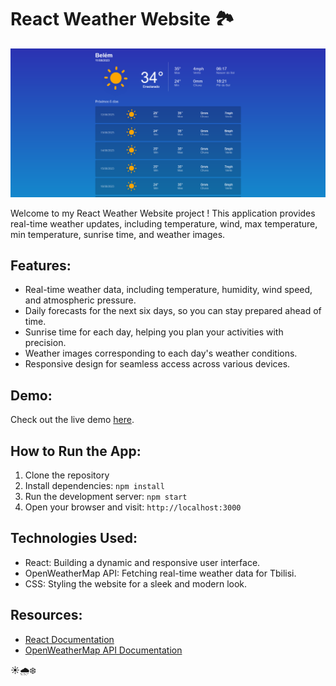 # React Weather Website  🏞️


![Print da aplicação](https://raw.githubusercontent.com/cleisoncarlos/Weather/main/print.png)


Welcome to my React Weather Website project ! This application provides real-time weather updates, including temperature, wind, max temperature, min temperature, sunrise time, and weather images.

## Features:
- Real-time weather data, including temperature, humidity, wind speed, and atmospheric pressure.
- Daily forecasts for the next six days, so you can stay prepared ahead of time.
- Sunrise time for each day, helping you plan your activities with precision.
- Weather images corresponding to each day's weather conditions.
- Responsive design for seamless access across various devices.

## Demo:
Check out the live demo [here](https:///).


## How to Run the App:
1. Clone the repository
2. Install dependencies: `npm install`
3. Run the development server: `npm start`
4. Open your browser and visit: `http://localhost:3000`

## Technologies Used:
- React: Building a dynamic and responsive user interface.
- OpenWeatherMap API: Fetching real-time weather data for Tbilisi.
- CSS: Styling the website for a sleek and modern look.

## Resources:
- [React Documentation](https://reactjs.org/docs)
- [OpenWeatherMap API Documentation](https://openweathermap.org/api)

 ☀️🌧️❄️
